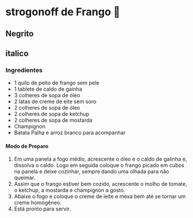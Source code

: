 # strogonoff de Frango :chicken:

**Negrito**
---
__italico__
---

### Ingredientes

- 1 quilo de peito de frango sem pele
- 1 tablete de caldo de gainha
- 3 colheres de sopa de óleo
- 2 latas de creme de eite sem soro
- 2 colheres de sopa de óleo
- 2 colheres de sopa de ketchup
- 2 colheres de sopa de mostarda
- Champignon
- Batata Palha e arroz branco para acompanhar

#### Modo de Preparo

1.  Em uma panela a fogo médio, acrescente o óleo e o caldo de galinha e, dissolva o caldo. Logo em seguida coloque o frango picado em cubos na panela e deixe cozinhar, sempre dando uma olhada para não queimar.
2.  Assim que o frango estiver bem cozido, acrescente o molho de tomate, o ketchup, a mostarda e champignon a gosto.
3.  Abaixe o fogo e coloque o creme de leite e mexa bem até se tornar um creme homogêneo.
4.  Está pronto para servir.
